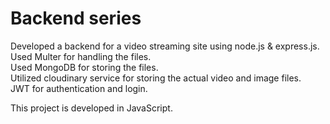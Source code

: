 # Backend series 

Developed a backend for a video streaming site using node.js & express.js.\
Used Multer for handling the files.\
Used MongoDB for storing the files.\
Utilized cloudinary service for storing the actual video and image files.\
JWT for authentication and login.

This project is developed in JavaScript.



